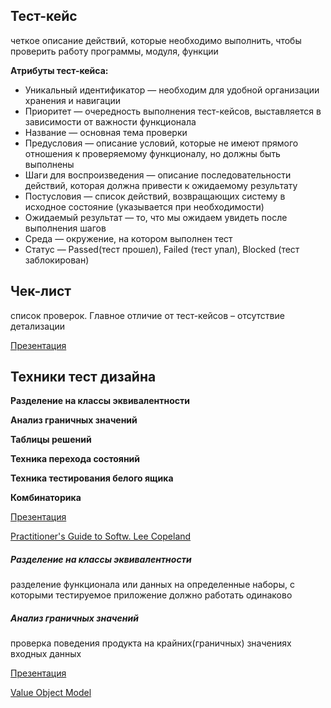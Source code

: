 ## Тест-кейс

четкое описание действий, которые необходимо выполнить, чтобы проверить работу программы, модуля, функции

**Атрибуты тест-кейса:**

- Уникальный идентификатор — необходим для удобной организации хранения и навигации
- Приоритет — очередность выполнения тест-кейсов, выставляется в зависимости от важности функционала
- Название — основная тема проверки
- Предусловия — описание условий, которые не имеют прямого отношения к проверяемому функционалу, но должны быть выполнены
- Шаги для воспроизведения — описание последовательности действий, которая должна привести к ожидаемому результату
- Постусловия — список действий, возвращающих систему в исходное состояние (указывается при необходимости)
- Ожидаемый результат — то, что мы ожидаем увидеть после выполнения шагов
- Среда — окружение, на котором выполнен тест
- Статус — Passed(тест прошел), Failed (тест упал), Blocked (тест заблокирован)

## Чек-лист

список проверок. Главное отличие от тест-кейсов – отсутствие детализации

[Презентация](https://docs.google.com/presentation/d/1ErEP2Q7YTvJ9LyqkGYw0oX5ljCD93N-A/edit?usp=sharing&ouid=116447005932578256378&rtpof=true&sd=true)

## Техники тест дизайна

**Разделение на классы эквивалентности**

**Анализ граничных значений**

**Таблицы решений**

**Техника перехода состояний**

**Техника тестирования белого ящика**

**Комбинаторика**

[Презентация](https://docs.google.com/presentation/d/154gW-Dqh-I6nthbJirNqk_Qn0vckfVm_/edit?usp=sharing&ouid=116447005932578256378&rtpof=true&sd=true)

[Practitioner's Guide to Softw. Lee Copeland](https://drive.google.com/file/d/14cbhRuthWSH-0ytsNCliZ7Xx1KrEdo-b/view?usp=sharing)

##### Разделение на классы эквивалентности

разделение функционала или данных на определенные наборы, с которыми тестируемое приложение должно работать одинаково

##### Анализ граничных значений

проверка поведения продукта на крайних(граничных) значениях входных данных

[Презентация](https://docs.google.com/presentation/d/1xAOUkEya7po5VL2i8kUrArWXPsTBxXfz/edit?usp=sharing&ouid=116447005932578256378&rtpof=true&sd=true)

[Value Object Model](https://docs.google.com/presentation/d/1koZw0cbphBGXVNeJOtfy9yRUG95VH23g/edit?usp=sharing&ouid=116447005932578256378&rtpof=true&sd=true)
